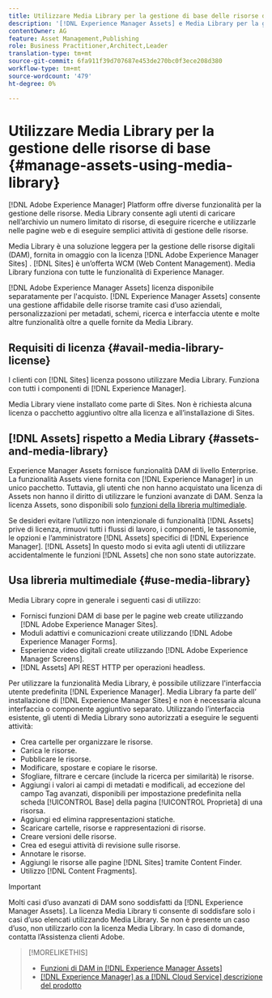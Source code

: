```yaml
---
title: Utilizzare Media Library per la gestione di base delle risorse digitali
description: '[!DNL Experience Manager Assets] e Media Library per la gestione delle risorse.'
contentOwner: AG
feature: Asset Management,Publishing
role: Business Practitioner,Architect,Leader
translation-type: tm+mt
source-git-commit: 6fa911f39d707687e453de270bc0f3ece208d380
workflow-type: tm+mt
source-wordcount: '479'
ht-degree: 0%

---
```



<!--

Define Media Lib
Define req for it
Define use cases
Define what is not included

-->

# Utilizzare Media Library per la gestione delle risorse di base {#manage-assets-using-media-library}

[!DNL Adobe Experience Manager] Platform offre diverse funzionalità per la gestione delle risorse. Media Library consente agli utenti di caricare nell’archivio un numero limitato di risorse, di eseguire ricerche e utilizzarle nelle pagine web e di eseguire semplici attività di gestione delle risorse.

Media Library è una soluzione leggera per la gestione delle risorse digitali (DAM), fornita in omaggio con la licenza [!DNL Adobe Experience Manager Sites] . [!DNL Sites] è un’offerta WCM (Web Content Management). Media Library funziona con tutte le funzionalità di Experience Manager.

[!DNL Adobe Experience Manager Assets] licenza disponibile separatamente per l&#39;acquisto. [!DNL Experience Manager Assets] consente una gestione affidabile delle risorse tramite casi d’uso aziendali, personalizzazioni per metadati, schemi, ricerca e interfaccia utente e molte altre funzionalità oltre a quelle fornite da Media Library.

## Requisiti di licenza {#avail-media-library-license}

I clienti con [!DNL Sites] licenza possono utilizzare Media Library. Funziona con tutti i componenti di [!DNL Experience Manager].

Media Library viene installato come parte di Sites. Non è richiesta alcuna licenza o pacchetto aggiuntivo oltre alla licenza e all’installazione di Sites.

## [!DNL Assets] rispetto a Media Library  {#assets-and-media-library}

Experience Manager Assets fornisce funzionalità DAM di livello Enterprise. La funzionalità Assets viene fornita con [!DNL Experience Manager] in un unico pacchetto. Tuttavia, gli utenti che non hanno acquistato una licenza di Assets non hanno il diritto di utilizzare le funzioni avanzate di DAM. Senza la licenza Assets, sono disponibili solo [funzioni della libreria multimediale](#use-media-library).

Se desideri evitare l’utilizzo non intenzionale di funzionalità [!DNL Assets] prive di licenza, rimuovi tutti i flussi di lavoro, i componenti, le tassonomie, le opzioni e l’amministratore [!DNL Assets] specifici di [!DNL Experience Manager]. [!DNL Assets] In questo modo si evita agli utenti di utilizzare accidentalmente le funzioni [!DNL Assets] che non sono state autorizzate.

## Usa libreria multimediale {#use-media-library}

Media Library copre in generale i seguenti casi di utilizzo:

* Fornisci funzioni DAM di base per le pagine web create utilizzando [!DNL Adobe Experience Manager Sites].
* Moduli adattivi e comunicazioni create utilizzando [!DNL Adobe Experience Manager Forms].
* Esperienze video digitali create utilizzando [!DNL Adobe Experience Manager Screens].
* [!DNL Assets] API REST HTTP per operazioni headless.

<!-- TBD: Remove this after confirmation. May need to merge this list with the list provided by PMs.

* Basic metadata properties
* Tag management
* Version control
* Static renditions
* Projects, tasks, workflow authoring
* Activity stream (timeline)
* Query Builder (API)
* Marketing Cloud integration
* User interface customization and extension
* Comments and annotation
-->

Per utilizzare la funzionalità Media Library, è possibile utilizzare l&#39;interfaccia utente predefinita [!DNL Experience Manager]. Media Library fa parte dell’ installazione di [!DNL Experience Manager Sites] e non è necessaria alcuna interfaccia o componente aggiuntivo separato. Utilizzando l’interfaccia esistente, gli utenti di Media Library sono autorizzati a eseguire le seguenti attività:

* Crea cartelle per organizzare le risorse.
* Carica le risorse.
* Pubblicare le risorse.
* Modificare, spostare e copiare le risorse.
* Sfogliare, filtrare e cercare (include la ricerca per similarità) le risorse.
* Aggiungi i valori ai campi di metadati e modificali, ad eccezione del campo Tag avanzati, disponibili per impostazione predefinita nella scheda [!UICONTROL Base] della pagina [!UICONTROL Proprietà] di una risorsa.
* Aggiungi ed elimina rappresentazioni statiche.
* Scaricare cartelle, risorse e rappresentazioni di risorse.
* Creare versioni delle risorse.
* Crea ed esegui attività di revisione sulle risorse.
* Annotare le risorse.
* Aggiungi le risorse alle pagine [!DNL Sites] tramite Content Finder.
* Utilizzo [!DNL Content Fragments].

<!-- TBD: Define exactly which basic Assets workflow are available for use with Media Library?
-->

>[!IMPORTANT]
>
>Molti casi d’uso avanzati di DAM sono soddisfatti da [!DNL Experience Manager Assets]. La licenza Media Library ti consente di soddisfare solo i casi d’uso elencati utilizzando Media Library. Se non è presente un caso d’uso, non utilizzarlo con la licenza Media Library. In caso di domande, contatta l’Assistenza clienti Adobe.

<!-- TBD: Add a CTA - how to contact Adobe for queries. -->

>[!MORELIKETHIS]
>
>* [Funzioni di DAM in [!DNL Experience Manager Assets]](https://experienceleague.adobe.com/docs/experience-manager-cloud-service/assets/home.html)
>* [[!DNL Experience Manager] as a [!DNL Cloud Service] descrizione del prodotto](https://helpx.adobe.com/legal/product-descriptions/adobe-experience-manager-cloud-service.html)

